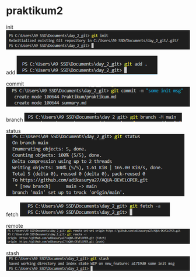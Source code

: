 # praktikum2

init
![image](https://github.com/adikasurya27/AQUA-DEVELOPER/blob/main/screenshot/gitinit.png)

add
![image](https://github.com/adikasurya27/AQUA-DEVELOPER/blob/main/screenshot/gitadd.png)

commit
![image](https://github.com/adikasurya27/AQUA-DEVELOPER/blob/main/screenshot/gitcommit.png)

branch
![image](https://github.com/adikasurya27/AQUA-DEVELOPER/blob/main/screenshot/gitbranch.png)

status
![image](https://github.com/adikasurya27/AQUA-DEVELOPER/blob/main/screenshot/gitstatus.png)

fetch
![image](https://github.com/adikasurya27/AQUA-DEVELOPER/blob/main/screenshot/gitfetch.png)

remote
![image](https://github.com/adikasurya27/AQUA-DEVELOPER/blob/main/screenshot/gitremote.png)

stash
![image](https://github.com/adikasurya27/AQUA-DEVELOPER/blob/main/screenshot/gitstash.png)
